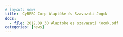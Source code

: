 ```yaml
---
# layout: news
title:  CyBERG Corp Alaptőke és Szavazati Jogok 
docs:
  - file: 2019.09_30_Alaptoke_es_szavazati_jogok.pdf
categories: [news]
---
```

